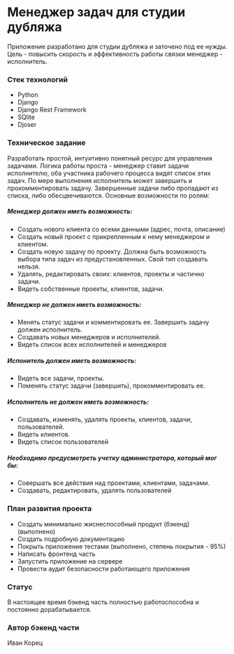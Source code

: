 # Менеджер задач для студии дубляжа

Приложение разработано для студии дубляжа и заточено под ее нужды. Цель - повысить скорость и эффективность работы связки менеджер - исполнитель.
### Стек технологий
- Python
- Django
- Django Rest Framework
- SQlite
- Djoser

### Техническое задание

Разработать простой, интуитивно понятный ресурс для управления задачами. Логика работы проста - менеджер ставит задачи исполнителю, оба участника рабочего процесса видят список этих задач. По мере выполнения исполнитель может завершить и прокомментировать задачу. Завершенные задачи либо пропадают из списка, либо обесцвечиваются.
Основные возможности по ролям:
##### Менеджер должен иметь возможность:
- Создать нового клиента со всеми данными (адрес, почта, описание)
- Создать новый проект с прикрепленным к нему менеджером и клиентом.
- Создать новую задачу по проекту. Должна быть возможность выбора типа задач из предустановленных. Свой тип создавать нельзя.
- Удалять, редактировать своих: клиентов, проекты и частично задачи.
- Видеть собственные проекты, клиентов, задачи.
##### Менеджер не должен иметь возможность:
- Менять статус задачи и комментировать ее. Завершить задачу должен исполнитель.
- Создавать новых менеджеров и исполнителей.
- Видеть список всех исполнителей и менеджеров
##### Испонитель должен иметь возможность:
- Видеть все задачи, проекты.
- Поменять статус задачи (завершить), прокомментировать ее.
##### Исполнитель не должен иметь возможность:
- Создавать, изменять, удалять проекты, клиентов, задачи, пользователей.
- Видеть клиентов.
- Видеть список пользователей
##### Необходимо предусмотреть учетку администратора, который мог бы:
- Совершать все действия над проектами, клиентами, задачами.
- Создавать, редактировать, удалять пользователей

### План развития проекта
- Создать минимально жиснеспособный продукт (бэкенд) (выполнено)
- Создать подробную документацию
- Покрыть приложение тестами (выполнено, степень покрытия - 95%)
- Написать фронтенд часть
- Запустить приложение на сервере
- Провести аудит безопасности работающего приложения

### Статус
В настоящее время бэкенд часть полностью работоспособна и постоянно дорабатывается.

### Автор бэкенд части

Иван Корец
